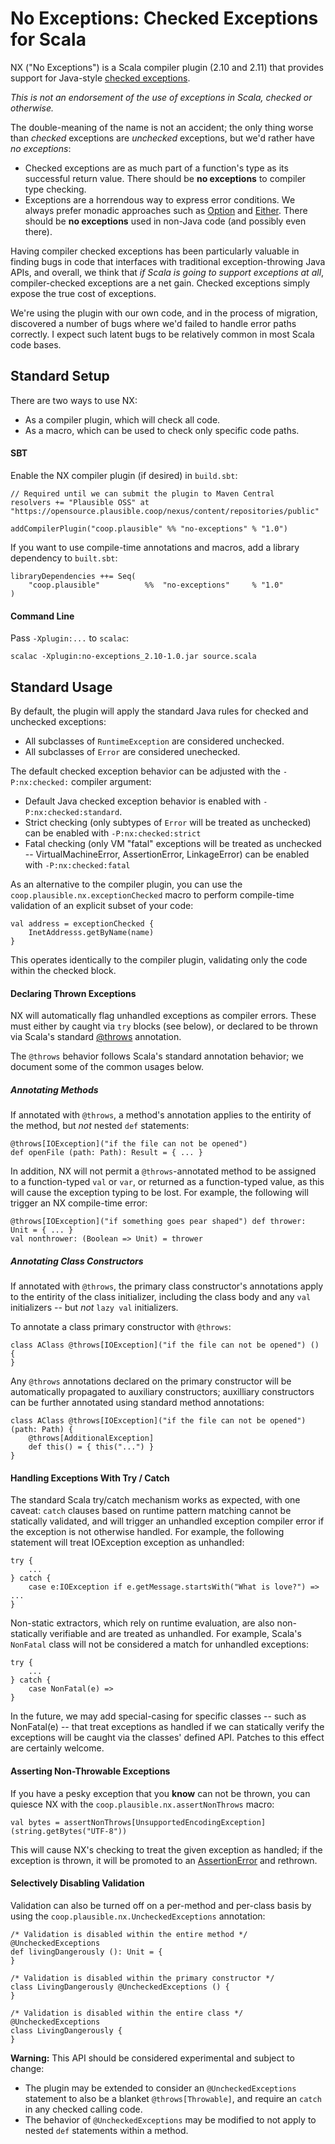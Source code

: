 No Exceptions: Checked Exceptions for Scala
==============

NX ("No Exceptions") is a Scala compiler plugin (2.10 and 2.11) that provides support for Java-style [checked exceptions](http://en.wikipedia.org/wiki/Exception_handling#Checked_exceptions).

_This is not an endorsement of the use of exceptions in Scala, checked or otherwise._

The double-meaning of the name is not an accident; the only thing worse than _checked_ exceptions are _unchecked_ exceptions, but we'd rather have _no exceptions_:

- Checked exceptions are as much part of a function's type as its successful return value. There should be **no exceptions** to compiler type checking.
- Exceptions are a horrendous way to express error conditions. We always prefer monadic approaches such as [Option](http://www.scala-lang.org/api/2.10.3/index.html#scala.Option) and [Either](http://www.scala-lang.org/api/2.10.3/index.html#scala.util.Either). There should be **no exceptions** used in non-Java code (and possibly even there).

Having compiler checked exceptions has been particularly valuable in finding bugs in code that interfaces with traditional exception-throwing Java APIs, and overall, we think that _if Scala is going to support exceptions at all_, compiler-checked exceptions are a net gain. Checked exceptions simply expose the true cost of exceptions.

We're using the plugin with our own code, and in the process of migration, discovered a number of bugs where we'd failed to handle error paths correctly. I expect such latent bugs to be relatively common in most Scala code bases.

Standard Setup
--------------

There are two ways to use NX:

* As a compiler plugin, which will check all code.
* As a macro, which can be used to check only specific code paths.

#### SBT

Enable the NX compiler plugin (if desired) in `build.sbt`:

    // Required until we can submit the plugin to Maven Central
    resolvers += "Plausible OSS" at "https://opensource.plausible.coop/nexus/content/repositories/public"

	addCompilerPlugin("coop.plausible" %% "no-exceptions" % "1.0")

If you want to use compile-time annotations and macros, add a library dependency to `built.sbt`:

	libraryDependencies ++= Seq(
		"coop.plausible"          %%  "no-exceptions"     % "1.0"
	)

#### Command Line

Pass `-Xplugin:...` to `scalac`:

	scalac -Xplugin:no-exceptions_2.10-1.0.jar source.scala


Standard Usage
-----------

By default, the plugin will apply the standard Java rules for checked and unchecked exceptions:

- All subclasses of `RuntimeException` are considered unchecked.
- All subclasses of `Error` are considered unechecked.

The default checked exception behavior can be adjusted with the `-P:nx:checked:` compiler argument:

- Default Java checked exception behavior is enabled with `-P:nx:checked:standard`.
- Strict checking (only subtypes of `Error` will be treated as unchecked) can be enabled with `-P:nx:checked:strict`
- Fatal checking (only VM "fatal" exceptions will be treated as unchecked -- VirtualMachineError, AssertionError, LinkageError) can be enabled with `-P:nx:checked:fatal`

As an alternative to the compiler plugin, you can use the `coop.plausible.nx.exceptionChecked` macro to perform compile-time validation of an explicit subset of your code:

	val address = exceptionChecked {
		InetAddresss.getByName(name)
	}

This operates identically to the compiler plugin, validating only the code within the checked block.

#### Declaring Thrown Exceptions

NX will automatically flag unhandled exceptions as compiler errors. These must either by caught via `try` blocks (see below), or declared to be thrown via Scala's standard [@throws](http://www.scala-lang.org/api/2.10.3/index.html#scala.throws) annotation.

The `@throws` behavior follows Scala's standard annotation behavior; we document some of the common usages below.

##### Annotating Methods

If annotated with `@throws`, a method's annotation applies to the entirity of the method, but *not* nested `def` statements:

	@throws[IOException]("if the file can not be opened")
	def openFile (path: Path): Result = { ... }


In addition, NX will not permit a `@throws`-annotated method to be assigned to a function-typed `val` or `var`, or returned as a function-typed value, as this will cause the exception typing to be lost. For example, the following will trigger an NX compile-time error:

	@throws[IOException]("if something goes pear shaped") def thrower: Unit = { ... }
    val nonthrower: (Boolean => Unit) = thrower
	

##### Annotating Class Constructors

If annotated with `@throws`, the primary class constructor's annotations apply to the entirity of the class initializer, including the class body and any `val` initializers -- but *not* `lazy val` initializers.

To annotate a class primary constructor with `@throws`:

	class AClass @throws[IOException]("if the file can not be opened") () {
	}

Any `@throws` annotations declared on the primary constructor will be automatically propagated to auxiliary constructors; auxilliary constructors can be further annotated using standard method annotations:

	class AClass @throws[IOException]("if the file can not be opened") (path: Path) {
		@throws[AdditionalException]
		def this() = { this("...") }
	}

#### Handling Exceptions With Try / Catch

The standard Scala try/catch mechanism works as expected, with one caveat: `catch` clauses based on runtime pattern matching cannot be statically validated, and will trigger an unhandled exception compiler error if the exception is not otherwise handled. For example, the following statement will treat IOException exception as unhandled:

	try {
		...
	} catch {
		case e:IOException if e.getMessage.startsWith("What is love?") => ...
	}

Non-static extractors, which rely on runtime evaluation, are also non-statically verifiable and are treated as unhandled. For example, Scala's `NonFatal` class will
not be considered a match for unhandled exceptions:

	try {
		...
	} catch {
		case NonFatal(e) => 
	}

In the future, we may add special-casing for specific classes -- such as NonFatal(e) -- that treat exceptions as handled if we can statically verify the exceptions will be caught via the classes' defined API. Patches to this effect are certainly welcome.

#### Asserting Non-Throwable Exceptions

If you have a pesky exception that you **know** can not be thrown, you can quiesce NX with the `coop.plausible.nx.assertNonThrows` macro:

    val bytes = assertNonThrows[UnsupportedEncodingException](string.getBytes("UTF-8"))

This will cause NX's checking to treat the given exception as handled; if the exception is thrown, it will be promoted to an [AssertionError](http://docs.oracle.com/javase/7/docs/api/java/lang/AssertionError.html) and rethrown.

#### Selectively Disabling Validation

Validation can also be turned off on a per-method and per-class basis by using the `coop.plausible.nx.UncheckedExceptions` annotation:

	/* Validation is disabled within the entire method */
	@UncheckedExceptions
	def livingDangerously (): Unit = {
	}

	/* Validation is disabled within the primary constructor */
	class LivingDangerously @UncheckedExceptions () {
	}
	
	/* Validation is disabled within the entire class */
	@UncheckedExceptions
	class LivingDangerously {
	}

**Warning:** This API should be considered experimental and subject to change:

* The plugin may be extended to consider an `@UncheckedExceptions` statement to also be a blanket `@throws[Throwable]`, and require an `catch` in any checked calling code.
* The behavior of `@UncheckedExceptions` may be modified to not apply to nested `def` statements within a method.